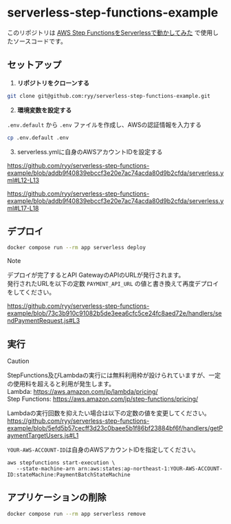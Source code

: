 # serverless-step-functions-example

このリポジトリは [AWS Step FunctionsをServerlessで動かしてみた](https://zenn.dev/moshjp/articles/2605c6c2444d73) で使用したソースコードです。

## セットアップ

1. **リポジトリをクローンする**

```sh
git clone git@github.com:ryy/serverless-step-functions-example.git
```

2. **環境変数を設定する**
   
`.env.default` から `.env` ファイルを作成し、AWSの認証情報を入力する
```sh
cp .env.default .env
```

3. serverless.ymlに自身のAWSアカウントIDを設定する

https://github.com/ryy/serverless-step-functions-example/blob/addb9f40839ebccf3e20e7ac74acda80d9b2cfda/serverless.yml#L12-L13

https://github.com/ryy/serverless-step-functions-example/blob/addb9f40839ebccf3e20e7ac74acda80d9b2cfda/serverless.yml#L17-L18


## デプロイ
```sh
docker compose run --rm app serverless deploy
```

> [!NOTE]
> デプロイが完了するとAPI GatewayのAPIのURLが発行されます。<br/>
> 発行されたURLを以下の定数 `PAYMENT_API_URL` の値と書き換えて再度デプロイをしてください。

https://github.com/ryy/serverless-step-functions-example/blob/73c3b910c91082b5de3eea6cfc5ce24fc8aed72e/handlers/sendPaymentRequest.js#L3


## 実行
> [!CAUTION]
> StepFunctions及びLambdaの実行には無料利用枠が設けられていますが、一定の使用料を超えると利用が発生します。<br/>
> Lambda: https://aws.amazon.com/jp/lambda/pricing/<br/>
> Step Functions: https://aws.amazon.com/jp/step-functions/pricing/<br/>

Lambdaの実行回数を抑えたい場合は以下の定数の値を変更してください。
https://github.com/ryy/serverless-step-functions-example/blob/5efd5b57cecff3d23c0baee5b1f86bf23884bf6f/handlers/getPaymentTargetUsers.js#L1

`YOUR-AWS-ACCOUNT-ID`は自身のAWSアカウントIDを指定してください。
```
aws stepfunctions start-execution \
   --state-machine-arn arn:aws:states:ap-northeast-1:YOUR-AWS-ACCOUNT-ID:stateMachine:PaymentBatchStateMachine
```

## アプリケーションの削除

```sh
docker compose run --rm app serverless remove
```
